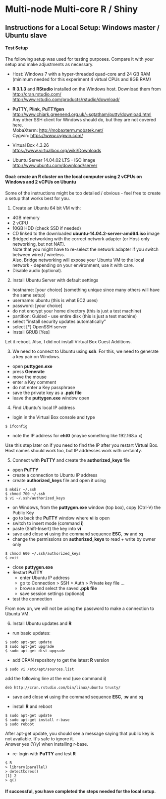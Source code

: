 # Multi-node Multi-core R / Shiny

## Instructions for a Local Setup: Windows master / Ubuntu slave

#### Test Setup

The following setup was used for testing purposes. Compare it with your setup and make
adjustments as necessary.

- Host: Windows 7 with a hyper-threaded quad-core and 24 GB RAM 
(minimum needed for this experiment 4 virtual CPUs and 8GB RAM)

- **R 3.1.3** and **RStudio** installed on the Windows host. Download them from  
http://cran.rstudio.com/  
http://www.rstudio.com/products/rstudio/download/

- **PuTTY**, **Plink**, **PuTTYgen**  
http://www.chiark.greenend.org.uk/~sgtatham/putty/download.html  
Any other SSH client for Windows should do, but they are not covered here.  
MobaXterm: http://mobaxterm.mobatek.net/  
Cygwin: https://www.cygwin.com/


- Virtual Box 4.3.26  
https://www.virtualbox.org/wiki/Downloads


- Ubuntu Server 14.04.02 LTS - ISO image  
http://www.ubuntu.com/download/server


#### Goal: create an **R** cluster on the local computer using 2 vCPUs on Windows and 2 vCPUs on Ubuntu

Some of the instructions might be too detailed / obvious - 
feel free to create a setup that works best for you.

1. Create an Ubuntu 64 bit VM with:
- 4GB memory
- 2 vCPU
- 10GB HDD (check SSD if needed)
- CD linked to the downloaded **ubuntu-14.04.2-server-amd64.iso** image
- Bridged networking with the correct network adapter (or Host-only networking, but not NAT).  
Note that you might have to re-select the network adapter if you switch between wired / wireless.  
Also, Bridge networking will expose your Ubuntu VM to the local network - depending on your
environment, use it with care.
- Disable audio (optional). 

2. Install Ubuntu Server with default settings
- hostname: [your choice] (something unique since many others will have the same setup)
- username: ubuntu (this is what EC2 uses)
- password: [your choice]
- do not encrypt your home directory (this is just a test machine)
- partition: Guided - use entire disk (this is just a test machine)
- select "install security updates automatically"
- select [*] OpenSSH server
- Install GRUB [Yes]

Let it reboot. Also, I did not install Virtual Box Guest Additions.


3. We need to connect to Ubuntu using **ssh**. For this, we need to generate a key pair on Windows.
- open **puttygen.exe**
- press **Generate**
- move the mouse
- enter a Key comment
- do not enter a Key passphrase
- save the private key as a **.ppk file**
- leave the **puttygen.exe** window open


4. Find Ubuntu's local IP address
- login in the Virtual Box console and type
```
$ ifconfig
```
- note the IP address for **eht0** (maybe something like 192.168.x.x)

Use this step later on if you need to find the IP after you restart Virtual Box.  
Host names should work too, but IP addresses work with certainty.


5. Connect with **PuTTY** and create the **authorized_keys** file
- open **PuTTY**
- create a connection to Ubuntu IP address
- create **authorized_keys** file and open it using
```
$ mkdir ~/.ssh
$ chmod 700 ~/.ssh
$ vi ~/.ssh/authorized_keys
```
- on Windows, from the **puttygen.exe** window (top box), copy (Ctrl-V) the Public Key
- go to back the **PuTTY** window where **vi** is open
- switch to insert mode (command **i**)
- paste (Shift-Insert) the key into **vi**
- save and close **vi** using the command sequence **ESC**, **:w** and **:q**
- change the permissions on **authorized_keys** to read + write by owner only
```
$ chmod 600 ~/.ssh/authorized_keys
$ exit
```
- close **puttygen.exe**
- Restart **PuTTY**
    + enter Ubuntu IP address
    + go to Connection > SSH > Auth > Private key file ... 
    + browse and select the saved **.ppk file** 
    + save session settings (optional)
- test the connection

From now on, we will not be using the password to make a connection to Ubuntu VM.


6. Install Ubuntu updates and **R**

- run basic updates:
```
$ sudo apt-get update
$ sudo apt-get upgrade
$ sudo apt-get dist-upgrade
```

- add CRAN repository to get the latest **R** version
```
$ sudo vi /etc/apt/sources.list
```
add the following line at the end (use command **i**)
```
deb http://cran.rstudio.com/bin/linux/ubuntu trusty/
```

- save and close **vi** using the command sequence **ESC**, **:w** and **:q**

- install **R** and reboot
```
$ sudo apt-get update
$ sudo apt-get install r-base
$ sudo reboot
```
After apt-get update, you should see a message saying that public key 
is not available. It's safe to ignore it.   
Answer yes (Y/y) when installing r-base.

- re-login with **PuTTY** and test **R** 
```
$ R
> library(parallel)
> detectCores()
[1] 2
> q()
```

#### If successful, you have completed the steps needed for the local setup.
